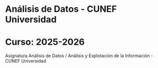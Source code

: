 # Análisis de Datos - CUNEF Universidad
# Curso: 2025-2026
Asignatura Análisis de Datos / Análisis y Explotación de la Información - CUNEF Universidad
